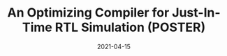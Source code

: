 ---
title: "An Optimizing Compiler for Just-In-Time RTL Simulation (POSTER)"
authors: "Pascal Tine, Sudhakar Yalamanchili, Hyesoon Kim, Jeffrey S. Vetter"
collection: publications
date: 2021-04-15
venue: "International Conference on Parallel Architectures and Compilation Techniques (PACT)"
venue_type: workshop
citation: "Pascal Tine, Sudhakar Yalamanchili, Hyesoon Kim, Jeffrey S. Vetter. An Optimizing Compiler for Just-In-Time RTL Simulation (POSTER). In Proceedings of the International Conference on Parallel Architectures and Compilation Techniques"
---